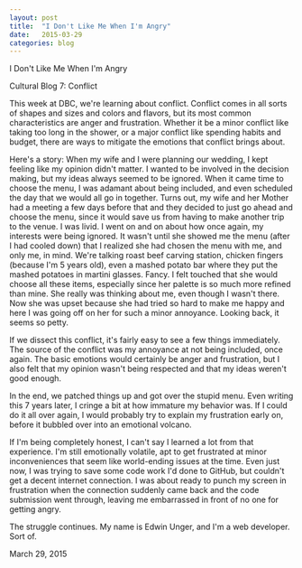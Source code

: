 ```yaml
---
layout: post
title:  "I Don't Like Me When I'm Angry"
date:   2015-03-29
categories: blog
---
```


  <p class="title">I Don't Like Me When I'm Angry</p>
  <p class="subtitle">Cultural Blog 7: Conflict</p>
  <section class="blog">
  <p>
    This week at DBC, we're learning about conflict. Conflict comes in all sorts of shapes and sizes and colors and flavors, but its most common characteristics are anger and frustration. Whether it be a minor conflict like taking too long in the shower, or a major conflict like spending habits and budget, there are ways to mitigate the emotions that conflict brings about.
  </p>
  <p>
    Here's a story: When my wife and I were planning our wedding, I kept feeling like my opinion didn't matter. I wanted to be involved in the decision making, but my ideas always seemed to be ignored. When it came time to choose the menu, I was adamant about being included, and even scheduled the day that we would all go in together. Turns out, my wife and her Mother had a meeting a few days before that and they decided to just go ahead and choose the menu, since it would save us from having to make another trip to the venue. I was livid. I went on and on about how once again, my interests were being ignored. It wasn't until she showed me the menu (after I had cooled down) that I realized she had chosen the menu with me, and only me, in mind. We're talking roast beef carving station, chicken fingers (because I'm 5 years old), even a mashed potato bar where they put the mashed potatoes in martini glasses. Fancy. I felt touched that she would choose all these items, especially since her palette is so much more refined than mine. She really was thinking about me, even though I wasn't there. Now she was upset because she had tried so hard to make me happy and here I was going off on her for such a minor annoyance. Looking back, it seems so petty.
  </p>
  <p>
    If we dissect this conflict, it's fairly easy to see a few things immediately. The source of the conflict was my annoyance at not being included, once again. The basic emotions would certainly be anger and frustration, but I also felt that my opinion wasn't being respected and that my ideas weren't good enough.
  </p>
  <p>
    In the end, we patched things up and got over the stupid menu. Even writing this 7 years later, I cringe a bit at how immature my behavior was. If I could do it all over again, I would probably try to explain my frustration early on, before it bubbled over into an emotional volcano.
  </p>
  <p>
    If I'm being completely honest, I can't say I learned a lot from that experience. I'm still emotionally volatile, apt to get frustrated at minor inconveniences that seem like world-ending issues at the time. Even just now, I was trying to save some code work I'd done to GitHub, but couldn't get a decent internet connection. I was about ready to punch my screen in frustration when the connection suddenly came back and the code submission went through, leaving me embarrassed in front of no one for getting angry.
  </p>
  <p>
    The struggle continues. My name is Edwin Unger, and I'm a web developer. Sort of.
  </p>

  <p class="date">March 29, 2015</p>
  </section>